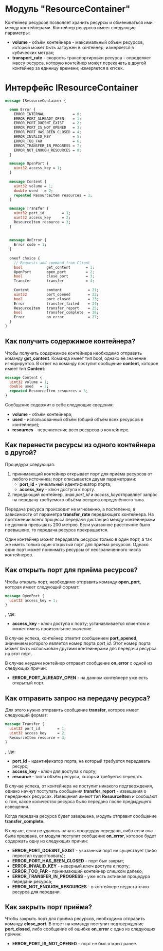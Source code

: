 # Модуль "ResourceContainer"
Контейнер ресурсов позволяет хранить ресурсы и обмениваться ими между контейнерами. Контейнер ресурсов имеет следующие параметры:
  - **volume** - объём контейнера - максимальный объем ресурсов, который может быть загружен в контейнер; измеряется в кубических метрах;
  - **transport_rate** - скорость транспортировки ресурса - определяет массу ресурса, которую контейнер может перекачать в другой контейнер за единицу времени; измеряется в кг/сек.
 

# Интерфейс IResourceContainer
```protobuf
message IResourceContainer {

  enum Error {
    ERROR_INTERNAL             = 0;
    ERROR_PORT_ALREADY_OPEN    = 1;
    ERROR_PORT_DOESNT_EXIST    = 2;
    ERROR_PORT_IS_NOT_OPENED   = 3;
    ERROR_PORT_HAS_BEEN_CLOSED = 4;
    ERROR_INVALID_KEY          = 5;
    ERROR_TOO_FAR              = 6;
    ERROR_TRANSFER_IN_PROGRESS = 7;
    ERROR_NOT_ENOUGH_RESOURCES = 8;
  }

  message OpenPort {
    uint32 access_key = 1;
  }
  
  message Content {
    uint32 volume = 1;
    double used   = 2;
    repeated ResourceItem resources = 3;
  }

  message Transfer {
    uint32 port_id        = 1;
    uint32 access_key     = 2;
    ResourceItem resource = 3;
  }
  
  
  message OnError {
    Error code = 1;
  }
  
  oneof choice {
    // Requests and command from Client
    bool           get_content       = 1;
    OpenPort       open_port         = 2;
    bool           close_port        = 3;
    Transfer       transfer          = 4;
    
    Content        content            = 21;
    uint32         port_opened        = 22;
    bool           port_closed        = 23;
    Error          transfer_failed    = 24;
    ResourceItem   transfer_report    = 25;
    bool           transfer_complete  = 26;
    Error          on_error           = 27;
  }
}
```

## Как получить содержимое контейнера?
Чтобы получить содержимое контейнера необходимо отправить команду **get_content**. Команда имеет тип bool, однако её значение игнорируется. В ответ на команду поступит сообщение **content**, которое имеет тип **Content**:
```protobuf
message Content {
  uint32 volume = 1;
  double used   = 2;
  repeated ResourceItem resources = 3;
}
```
Сообщение содержит в себе следующие сведения:
  - **volume** - объём контейнера;
  - **used** - использованный объём (общий объём всех ресурсов в контейнере);
  - **resources** - перечисление всех ресурсов в контейнере.

## Как перенести ресурсы из одного контейнера в другой?
Процедура следующая:
1. принимающий контейнер открывает порт для приёма ресурсов от любого источника; порт описывается двумя параметрами:
	* **port_id** - уникальный идентификатор порта;
	* **access_key** - ключ доступа к порту.	
2. передающий контейнер, зная *port_id* и *access_key*отправляет запрос на передачу требуемого объёма ресурса определённого типа.

Передача ресурса происходит не мгновенно, а постепенно, в зависимости от параметра **transfer_rate** передающего контейнера. На протяжении всего процесса передачи дистанция между контейнерами не должна превышать 200 метров. Если указанное расстояние было превышено, то передача ресурса прекращается.

Один контейнер может передавать ресурсы только в один порт, а так же иметь только один открытый порт для приёма ресурсов. Однако один порт может принимать ресурсы от неограниченного числа контейнеров.

## Как открыть порт для приёма ресурсов?
Чтобы открыть порт, необходимо отправить команду **open_port**, которая имеет следующий формат:
```protobuf
message OpenPort {
  uint32 access_key = 1;
}
```
, где:
  * **access_key** - ключ доступа к порту; устанавливается клиентом и может иметь произвольное значение.

В случае успеха, контейнер ответит сообщением **port_opened**, значением которого является номер порта *port_id*. Этот номер порта может быть использован другими контейнерами для передачи ресурса на этот порт.

В случае неудачи контейнер отправит сообщение **on_error** с одной из следующих причин:
  * **ERROR_PORT_ALREADY_OPEN** - на данном контейнере уже есть открытый порт.

## Как отправить запрос на передачу ресурса?
Для этого нужно отправить сообщение **transfer**, которое имеет следующий формат:
```protobuf
message Transfer {
  uint32 port_id        = 1;
  uint32 access_key     = 2;
  ResourceItem resource = 3;
}
```
, где:
  * **port_id** - идентификатор порта, на который требуется передавать ресурс;
  * **access_key** - ключ для доступа к порту;
  * **resource** - тип и объём ресурса, который требуется передать.

В случае успеха, от контейнера не поступит никакого подтверждения, однако начнут поступать сообщения **transfer_report** - извещения о переданных ресурсах. Извещения имеют тип **ResourceItem** и сообщают о том, какое количество ресурса было передано после предыдущего извещения.

Когда передача ресурса будет завершена, модуль отправит сообщение **transfer_complete**.

В случае, если не удалось начать процедуру передачи, либо если она была прервана, от модуля поступит сообщение **on_error**, которое будет содержать одну из следующих причин:
  * **ERROR_PORT_DOESNT_EXIST** - указанный порт не существует (либо перестал существовать);
  * **ERROR_PORT_HAS_BEEN_CLOSED** - порт был закрыт;
  * **ERROR_INVALID_KEY** - неверный ключ доступа к порту;
  * **ERROR_TOO_FAR** - принимающий контейнер слишком далеко;
  * **ERROR_TRANSFER_IN_PROGRESS** - уже есть активная процедура передачи ресурса;
  * **ERROR_NOT_ENOUGH_RESOURCES** - в контейнере недостаточно ресурса для передачи.

## Как закрыть порт приёма?
Чтобы закрыть порт для приёма ресурсов, необходимо отправить команду **close_port**. В ответ на команду поступит подтверждение **port_closed**, либо сообщение об ошибке **on_error** с одно из следующих причин:
  * **ERROR_PORT_IS_NOT_OPENED** - порт не был открыт ранее.
